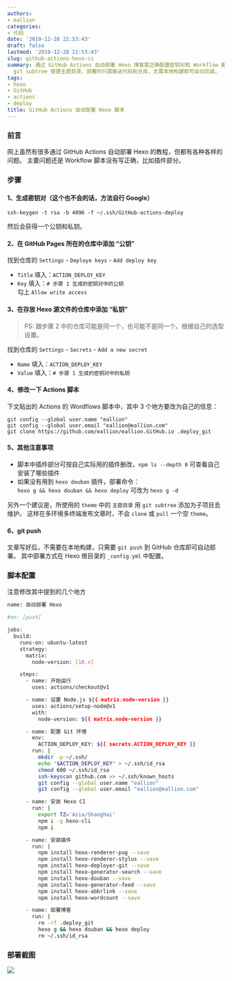 ```yaml
---
authors:
- eallion
categories:
- 代码
date: '2019-12-28 22:53:43'
draft: false
lastmod: '2019-12-28 22:53:43'
slug: github-actions-hexo-ci
summary: 通过 GitHub Actions 自动部署 Hexo 博客需正确配置密钥对和 Workflow 脚本，包括在仓库设置中添加公钥和私钥，修改脚本中的用户信息和插件配置，并建议使用
  git subtree 管理主题目录。部署时只需推送代码到仓库，无需本地构建即可自动完成。
tags:
- hexo
- GitHub
- actions
- deploy
title: GitHub Actions 自动部署 Hexo 脚本
---
```

### 前言

网上虽然有很多通过 GitHub Actions 自动部署 Hexo 的教程，但都有各种各样的问题。
主要问题还是 Workflow 脚本没有写正确，比如插件部分。

### 步骤

#### 1、生成密钥对（这个也不会的话，方法自行 Google）

```
ssh-keygen -t rsa -b 4096 -f ~/.ssh/GitHub-actions-deploy
```

然后会获得一个公钥和私钥。

#### 2、在 GitHub Pages 所在的仓库中添加 “公钥”

找到仓库的 `Settings` - `Deploye keys` - `Add deploy key`

- `Title` 填入：`ACTION_DEPLOY_KEY`  
- `Key` 填入：`# 步骤 1 生成的密钥对中的公钥`  
勾上 `Allow write access`

#### 3、在存放 Hexo 源文件的仓库中添加 “私钥”

> PS: 跟步骤 2 中的仓库可能是同一个，也可能不是同一个。根据自己的选型设置。

找到仓库的 `Settings` - `Secrets` - `Add a new secret`  

- `Name` 填入：`ACTION_DEPLOY_KEY`  
- `Value` 填入：`# 步骤 1 生成的密钥对中的私钥`

#### 4、修改一下 Actions 脚本

下文贴出的 Actions 的 Wordflows 脚本中，其中 3 个地方要改为自己的信息：

```
git config --global user.name "eallion"
git config --global user.email "eallion@eallion.com"
git clone https://github.com/eallion/eallion.GitHub.io .deploy_git
```

#### 5、其他注意事项

- 脚本中插件部分可按自己实际用的插件删改，`npm ls --depth 0` 可查看自己安装了哪些插件
- 如果没有用到 `hexo douban` 插件，部署命令：  
`hexo g && hexo douban && hexo deploy` 可改为 `hexo g -d`

另外一个建议是，所使用的 `theme` 中的 `主题目录` 用 `git subtree` 添加为子项目去维护。
这样在多环境多终端发布文章时，不会 `clone` 或 `pull` 一个空 `theme`。

#### 6、git push

文章写好后，不需要在本地构建，只需要 `git push` 到 GitHub 仓库即可自动部署。
其中部署方式在 Hexo 根目录的 `_config.yml` 中配置。

### 脚本配置

注意修改其中提到的几个地方

```bash
name: 自动部署 Hexo

#on: [push]

jobs:
  build:
    runs-on: ubuntu-latest
    strategy:
      matrix:
        node-version: [10.x]

    steps:
      - name: 开始运行
        uses: actions/checkout@v1

      - name: 设置 Node.js ${{ matrix.node-version }}
        uses: actions/setup-node@v1
        with:
          node-version: ${{ matrix.node-version }}

      - name: 配置 Git 环境
        env:
          ACTION_DEPLOY_KEY: ${{ secrets.ACTION_DEPLOY_KEY }}
        run: |
          mkdir -p ~/.ssh/
          echo "$ACTION_DEPLOY_KEY" > ~/.ssh/id_rsa
          chmod 600 ~/.ssh/id_rsa
          ssh-keyscan github.com >> ~/.ssh/known_hosts
          git config --global user.name "eallion"
          git config --global user.email "eallion@eallion.com"

      - name: 安装 Hexo CI
        run: |
          export TZ='Asia/Shanghai'
          npm i -g hexo-cli
          npm i

      - name: 安装插件
        run: |
          npm install hexo-renderer-pug --save
          npm install hexo-renderer-stylus --save
          npm install hexo-deployer-git --save
          npm install hexo-generator-search --save
          npm install hexo-douban --save
          npm install hexo-generator-feed --save
          npm install hexo-abbrlink --save
          npm install hexo-wordcount --save

      - name: 部署博客
        run: |
          rm -rf .deploy_git
          hexo g && hexo douban && hexo deploy
          rm ~/.ssh/id_rsa
```

### 部署截图

![](/assets/images/posts/2019/12/20191228232334.png)
